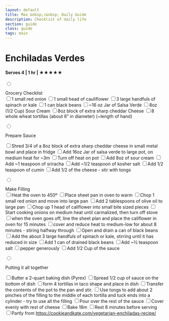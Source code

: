 ```yaml
---
layout: default
title: Max &nbsp;❭&nbsp; Daily Guide
description: Checklist of daily life
section: guide
class: guide
tags: main
---
```


<div class="article dark">
  <h1>Enchiladas Verdes</h1>

  <h4>Serves 4 | 1 hr | ★★★★★</h4>

<!-- Start Node -->
<span class="node"><label>
  <input class="node" name="menu-nodes" type="radio" />

  <span class="node-title">
    <span>Grocery Checklist</span>
    <span></span>
  </span><!-- End Node Title -->

  <div class="checklist">
    <label><input type="checkbox"><span><span>1 small red onion</span><span></span></span></label>
    <label><input type="checkbox"><span><span>1 small head of cauliflower</span><span></span></span></label>
    <label><input type="checkbox"><span><span>3 large handfuls of spinach or kale</span><span></span></span></label>
    <label><input type="checkbox"><span><span>1 can black beans</span><span></span></span></label>
    <label><input type="checkbox"><span><span>~16 oz Jar of Salsa Verde</span><span></span></span></label>
    <label><input type="checkbox"><span><span>8oz (1/2 Cup) Sour Cream</span><span></span></span></label>
    <label><input type="checkbox"><span><span>8oz block of extra sharp cheddar Cheese</span><span></span></span></label>
    <label><input type="checkbox"><span><span>8 whole wheat tortillas (about 8” in diameter) (~length of hand)</span><span></span></span></label>
  </div><!-- End Checklist -->
</label></span><!-- End Start Node -->



<!-- Start Node -->
<span class="node"><label>
  <input class="node" name="menu-nodes" type="radio" />

  <span class="node-title">
    <span>Prepare Sauce</span>
    <span></span>
  </span><!-- End Node Title -->

  <div class="checklist">

  <label><input type="checkbox"><span><span>Shred 3/4 of a 8oz block of extra sharp cheddar cheese in small metal bowl and place in fridge</span><span></span></span></label>
  <label><input type="checkbox"><span><span>Add 16oz Jar of salsa verde to large pot, on medium heat for  ~3m</span><span></span></span></label>
  <label><input type="checkbox"><span><span>Turn off heat on pot</span><span></span></span></label>
  <label><input type="checkbox"><span><span>Add 8oz of sour cream</span><span></span></span></label>
  <label><input type="checkbox"><span><span>Add ~1 teaspoon of sriracha</span><span></span></span></label>
  <label><input type="checkbox"><span><span>Add ~1/2 teaspoon of kosher salt</span><span></span></span></label>
  <label><input type="checkbox"><span><span>Add 1/2 teaspoon of cumin</span><span></span></span></label>
  <label><input type="checkbox"><span><span>Add 1/2 of the cheese - stir with tongs</span><span></span></span></label>
  </div><!-- End Checklist -->
</label></span><!-- End Node -->


<!-- Start Node -->
<span class="node"><label>
  <input class="node" name="menu-nodes" type="radio" />

  <span class="node-title">
    <span>Make Filling</span>
    <span></span>
  </span><!-- End Node Title -->

  <div class="checklist">
  <label><input type="checkbox"><span><span>Heat the oven to 450º</span><span></span></span></label>
  <label><input type="checkbox"><span><span>Place sheet pan in oven to warm</span><span></span></span></label>
  <label><input type="checkbox"><span><span>Chop 1 small red onion and move into large pan</span><span></span></span></label>
  <label><input type="checkbox"><span><span>Add 2 tablespoons of olive oil to large pan</span><span></span></span></label>
  <label><input type="checkbox"><span><span>Chop up 1 head of califlower into small bite sized pieces</span><span></span></span></label>
  <label><input type="checkbox"><span><span>Start cooking onions on medium heat until carmalized, then turn off stove</span><span></span></span></label>
  <label><input type="checkbox"><span><span>when the oven goes off, line the sheet plan and place the califlower in oven for 15 minutes</span><span></span></span></label>
  <label><input type="checkbox"><span><span>cover and reduce heat to medium-low for about 8 minutes - stiring halfway through</span><span></span></span></label>
  <label><input type="checkbox"><span><span>Open and drain a can of black beans</span><span></span></span></label>
  <label><input type="checkbox"><span><span>Add the about 3 large handfuls of spinach or kale, stirring until it has reduced in size</span><span></span></span></label>
  <label><input type="checkbox"><span><span>Add 1 can of drained black beans</span><span></span></span></label>
  <label><input type="checkbox"><span><span>Add ~½ teaspoon salt</span><span></span></span></label>
  <label><input type="checkbox"><span><span>pepper generously</span><span></span></span></label>
  <label><input type="checkbox"><span><span>Add 1/2 Cup of the sauce</span><span></span></span></label>
  </div><!-- End Checklist -->
</label></span><!-- End Node -->


<!-- Start Node -->
<span class="node"><label>
  <input class="node" name="menu-nodes" type="radio" />

  <span class="node-title">
    <span>Putting it all together</span>
    <span></span>
  </span><!-- End Node Title -->

  <div class="checklist">

  <label><input type="checkbox"><span><span>Butter a 2-quart baking dish (Pyrex)</span><span></span></span></label>
  <label><input type="checkbox"><span><span>Spread 1/2 cup of sauce on the bottom of dish</span><span></span></span></label>
  <label><input type="checkbox"><span><span>form 4 tortillas in taco shape and place in dish</span><span></span></span></label>
  <label><input type="checkbox"><span><span>Transfer the contents of the pot to the pan and stir. </span><span></span></span></label>
  <label><input type="checkbox"><span><span>Use tongs to add about 2 pinches of the filling to the middle of each tortilla and tuck ends into a cylinder - try to use all the filling</span><span></span></span></label>
  <label><input type="checkbox"><span><span>Pour over the rest of the sauce</span><span></span></span></label>
  <label><input type="checkbox"><span><span>Cover evenly with rest of cheese</span><span></span></span></label>
  <label><input type="checkbox"><span><span>Bake 18m</span><span></span></span></label>
  <label><input type="checkbox"><span><span>Rest 8 minutes before serving</span><span></span></span></label>
  <label><input type="checkbox"><span><span>Partly from https://cookieandkate.com/vegetarian-enchiladas-recipe/</span><span></span></span></label>
  </div><!-- End Checklist -->
</label></span><!-- End Start Node -->

</div><!-- End Guide Container -->
